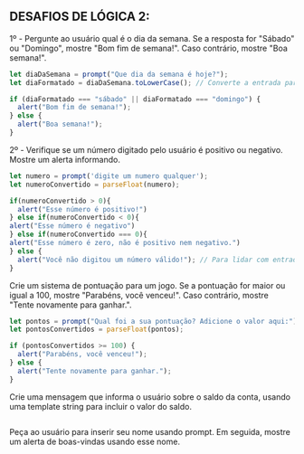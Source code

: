 ## DESAFIOS DE LÓGICA 2:

1º - Pergunte ao usuário qual é o dia da semana. Se a resposta for "Sábado" ou "Domingo", mostre "Bom fim de semana!". Caso contrário, mostre "Boa semana!".
```javascript
let diaDaSemana = prompt("Que dia da semana é hoje?");
let diaFormatado = diaDaSemana.toLowerCase(); // Converte a entrada para minúsculas

if (diaFormatado === "sábado" || diaFormatado === "domingo") {
  alert("Bom fim de semana!");
} else {
  alert("Boa semana!");
}
```



2º - Verifique se um número digitado pelo usuário é positivo ou negativo. Mostre um alerta informando.
```javascript
let numero = prompt('digite um numero qualquer');
let numeroConvertido = parseFloat(numero);

if(numeroConvertido > 0){
  alert("Esse número é positivo!")
} else if(numeroConvertido < 0){
alert("Esse número é negativo")
} else if(numeroConvertido === 0){
alert("Esse número é zero, não é positivo nem negativo.")
} else {
  alert("Você não digitou um número válido!"); // Para lidar com entradas não numéricas
}
```

Crie um sistema de pontuação para um jogo. Se a pontuação for maior ou igual a 100, mostre "Parabéns, você venceu!". Caso contrário, mostre "Tente novamente para ganhar.".
```javascript
let pontos = prompt("Qual foi a sua pontuação? Adicione o valor aqui:");
let pontosConvertidos = parseFloat(pontos);

if (pontosConvertidos >= 100) {
  alert("Parabéns, você venceu!");
} else {
  alert("Tente novamente para ganhar.");
}
```

Crie uma mensagem que informa o usuário sobre o saldo da conta, usando uma template string para incluir o valor do saldo.
```javascript
```

Peça ao usuário para inserir seu nome usando prompt. Em seguida, mostre um alerta de boas-vindas usando esse nome.
```javascript
```
